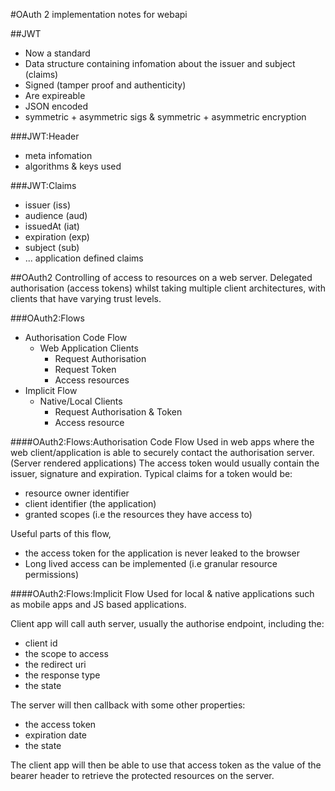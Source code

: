 #OAuth 2 implementation notes for webapi

##JWT
- Now a standard
- Data structure containing infomation about the issuer and subject (claims)
- Signed (tamper proof and authenticity)
- Are expireable
- JSON encoded
- symmetric + asymmetric sigs & symmetric + asymmetric encryption


###JWT:Header
- meta infomation
- algorithms & keys used

###JWT:Claims
- issuer (iss)
- audience (aud)
- issuedAt (iat)
- expiration (exp)
- subject (sub)
- ... application defined claims

##OAuth2
Controlling of access to resources on a web server.
Delegated authorisation (access tokens) whilst taking multiple client architectures,
with clients that have varying trust levels.

###OAuth2:Flows
- Authorisation Code Flow
    - Web Application Clients
        - Request Authorisation
        - Request Token
        - Access resources
- Implicit Flow
    - Native/Local Clients
        - Request Authorisation & Token
        - Access resource


####OAuth2:Flows:Authorisation Code Flow
Used in web apps where the web client/application is able to securely contact the authorisation
server. (Server rendered applications)
The access token would usually contain the issuer, signature and expiration.
Typical claims for a token would be:
 - resource owner identifier
 - client identifier (the application)
 - granted scopes (i.e the resources they have access to)

 Useful parts of this flow,
 - the access token for the application is never leaked to the browser
 - Long lived access can be implemented (i.e granular resource permissions)

####OAuth2:Flows:Implicit Flow
Used for local & native applications such as mobile apps and JS based applications.

Client app will call auth server, usually the authorise endpoint, including the:
- client id 
- the scope to access
- the redirect uri
- the response type
- the state

The server will then callback with some other properties:
- the access token
- expiration date
- the state

The client app will then be able to use that access token as the value of the bearer
header to retrieve the protected resources on the server.





